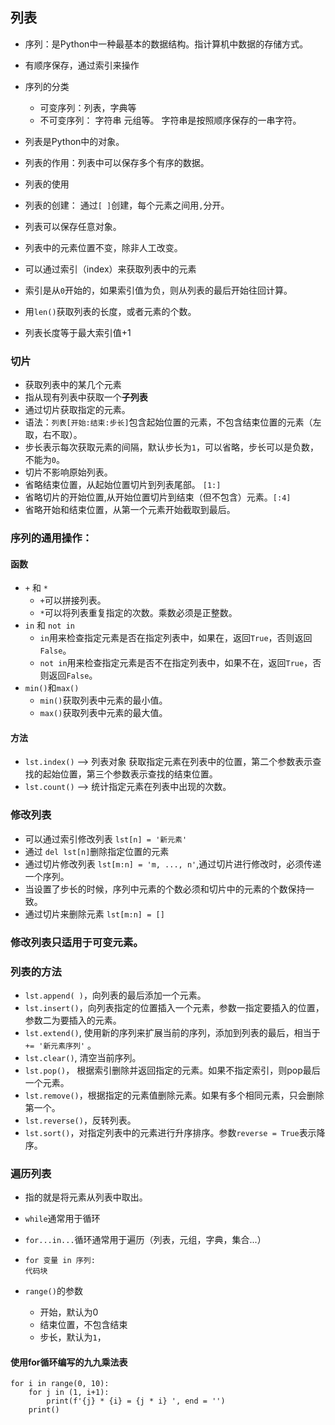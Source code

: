 ## 列表  
  - 序列：是Python中一种最基本的数据结构。指计算机中数据的存储方式。
  - 有顺序保存，通过索引来操作
  - 序列的分类
    - 可变序列：列表，字典等
    - 不可变序列： 字符串 元组等。 字符串是按照顺序保存的一串字符。
    
  - 列表是Python中的对象。
  - 列表的作用：列表中可以保存多个有序的数据。
  - 列表的使用
  - 列表的创建： 通过`[ ]`创建，每个元素之间用`,`分开。
  - 列表可以保存任意对象。
  - 列表中的元素位置不变，除非人工改变。
  - 可以通过索引（index）来获取列表中的元素
  - 索引是从`0`开始的，如果索引值为负，则从列表的最后开始往回计算。
  - 用`len()`获取列表的长度，或者元素的个数。
  - 列表长度等于最大索引值+1
   
### 切片
  - 获取列表中的某几个元素
  - 指从现有列表中获取一个**子列表**  
  - 通过切片获取指定的元素。
  - 语法：`列表[开始:结束:步长]`包含起始位置的元素，不包含结束位置的元素（左取，右不取）。
  - 步长表示每次获取元素的间隔，默认步长为`1`，可以省略，步长可以是负数，不能为`0`。
  - 切片不影响原始列表。
  - 省略结束位置，从起始位置切片到列表尾部。 `[1:]`
  - 省略切片的开始位置,从开始位置切片到结束（但不包含）元素。`[:4]`
  - 省略开始和结束位置，从第一个元素开始截取到最后。
    
### 序列的通用操作：
#### 函数
  - `+` 和 `*`
    - `+`可以拼接列表。
    - `*`可以将列表重复指定的次数。乘数必须是正整数。
  - `in` 和 `not in`
    - `in`用来检查指定元素是否在指定列表中，如果在，返回`True`，否则返回`False`。
    - `not in`用来检查指定元素是否不在指定列表中，如果不在，返回`True`，否则返回`False`。 
  - `min()`和`max()`
    - `min()`获取列表中元素的最小值。
    - `max()`获取列表中元素的最大值。
#### 方法
  - `lst.index()` --> 列表对象 获取指定元素在列表中的位置，第二个参数表示查找的起始位置，第三个参数表示查找的结束位置。
  - `lst.count()` --> 统计指定元素在列表中出现的次数。
  
### 修改列表
  - 可以通过索引修改列表 `lst[n] = '新元素'`
  - 通过 `del lst[n]`删除指定位置的元素
  - 通过切片修改列表 `lst[m:n] = 'm, ..., n'`,通过切片进行修改时，必须传递一个序列。
  - 当设置了步长的时候，序列中元素的个数必须和切片中的元素的个数保持一致。
  - 通过切片来删除元素 `lst[m:n] = []`
  
### 修改列表只适用于可变元素。
  
### 列表的方法
  - `lst.append( )`，向列表的最后添加一个元素。
  - `lst.insert()`，向列表指定的位置插入一个元素，参数一指定要插入的位置，参数二为要插入的元素。
  - `lst.extend()`, 使用新的序列来扩展当前的序列，添加到列表的最后，相当于 `+= '新元素序列'` 。
  - `lst.clear()`, 清空当前序列。
  - `lst.pop()`， 根据索引删除并返回指定的元素。如果不指定索引，则pop最后一个元素。
  - `lst.remove()`，根据指定的元素值删除元素。如果有多个相同元素，只会删除第一个。
  - `lst.reverse()`，反转列表。
  - `lst.sort()`，对指定列表中的元素进行升序排序。参数`reverse = True`表示降序。
  
### 遍历列表
  - 指的就是将元素从列表中取出。
  - `while`通常用于循环
  - `for...in...`循环通常用于遍历（列表，元组，字典，集合...）
  - `for 变量 in 序列:`  
         `代码块`
         
  - `range()`的参数
    - 开始，默认为0
    - 结束位置，不包含结束
    - 步长，默认为`1`，
  
#### 使用for循环编写的九九乘法表
```
for i in range(0, 10):
    for j in (1, i+1):
        print(f'{j} * {i} = {j * i} ', end = '')
    print()
```
